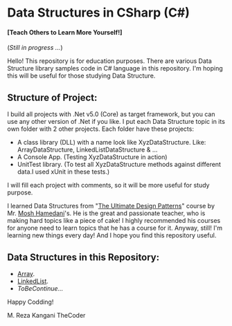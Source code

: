 # Data Structures in CSharp (C#)
#### [Teach Others to Learn More Yourself!]

(*Still in progress ...*)

Hello!
This repository is for education purposes. There are various Data Structure library samples code in C# language in this repository. I'm hoping this will be useful for those studying Data Structure.

## Structure of Project:
I build all projects with .Net v5.0 (Core) as target framework, but you can use any other version of .Net if you like. I put each Data Structure topic in its own folder with 2 other projects. Each folder have these projects:
* A class library (DLL) with a name look like XyzDataStructure. Like: ArrayDataStructure, LinkedListDataStructure & ...
* A Console App. (Testing XyzDataStructure in action)
* UnitTest library. (To test all XyzDataStructure methods against different data.I used xUnit in these tests.)

I will fill each project with comments, so it will be more useful for study purpose.

I learned Data Structures from "[The Ultimate Design Patterns](https://codewithmosh.com/p/design-patterns/ "The Ultimate Design Patterns")" course by Mr. [Mosh Hamedani](https://codewithmosh.com/ "Mosh Hamedani")'s. He is the great and passionate teacher, who is making hard topics like a piece of cake! I highly recommended his courses for anyone need to learn topics that he has a course for it. Anyway, still! I'm learning new things every day! And I hope you find this repository useful.

## Data Structures in this Repository:
- [Array](https://github.com/MrkTheCoder/Data-Structures-In-CSharp/tree/master/001Array).
- [LinkedList](https://github.com/MrkTheCoder/Data-Structures-In-CSharp/tree/master/002LinkedList).
- *ToBeContinue...*


Happy Codding!

M. Reza Kangani TheCoder
